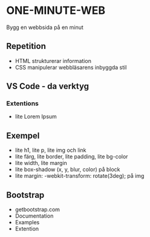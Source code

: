 # ONE-MINUTE-WEB
Bygg en webbsida på en minut

## Repetition
* HTML strukturerar information
* CSS manipulerar webbläsarens inbyggda stil

## VS Code - da verktyg

### Extentions
* lite Lorem Ipsum

## Exempel
* lite h1, lite p, lite img och link
* lite färg, lite border, lite padding, lite bg-color
* lite width, lite margin
* lite box-shadow (x, y, blur, color) på block
* lite margin: -webkit-transform: rotate(3deg); på img

## Bootstrap
* getbootstrap.com
* Documentation
* Examples
* Extention
